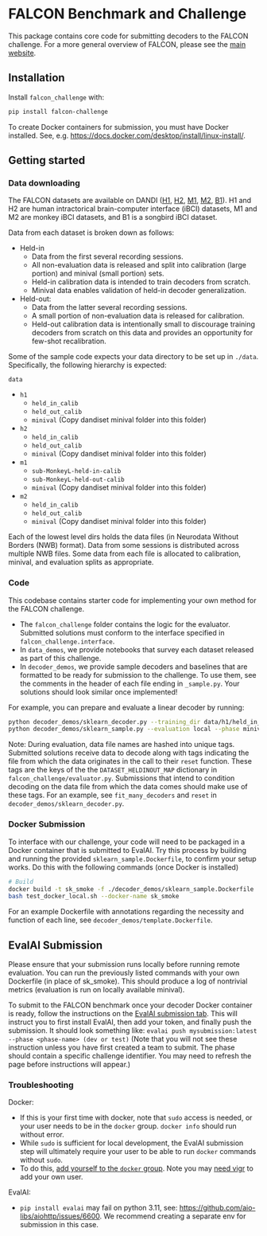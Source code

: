 # FALCON Benchmark and Challenge

This package contains core code for submitting decoders to the FALCON challenge. For a more general overview of FALCON, please see the [main website](https://snel-repo.github.io/falcon/).

## Installation
Install `falcon_challenge` with:

```bash
pip install falcon-challenge
```

To create Docker containers for submission, you must have Docker installed.
See, e.g. https://docs.docker.com/desktop/install/linux-install/. 

## Getting started

### Data downloading
The FALCON datasets are available on DANDI ([H1](https://dandiarchive.org/dandiset/000954?search=falcon&pos=3), [H2](https://dandiarchive.org/dandiset/000950?search=falcon&pos=4), [M1](https://dandiarchive.org/dandiset/000941?search=falcon&pos=1), [M2](https://dandiarchive.org/dandiset/000953?search=falcon&pos=2), [B1](https://dandiarchive.org/dandiset/001046)). H1 and H2 are human intractorical brain-computer interface (iBCI) datasets, M1 and M2 are monkey iBCI datasets, and B1 is a songbird iBCI dataset.

Data from each dataset is broken down as follows:

- Held-in 
    - Data from the first several recording sessions. 
    - All non-evaluation data is released and split into calibration (large portion) and minival (small portion) sets. 
    - Held-in calibration data is intended to train decoders from scratch.
    - Minival data enables validation of held-in decoder generalization.
- Held-out: 
    - Data from the latter several recording sessions. 
    - A small portion of non-evaluation data is released for calibration. 
    - Held-out calibration data is intentionally small to discourage training decoders from scratch on this data and provides an opportunity for few-shot recalibration.

Some of the sample code expects your data directory to be set up in `./data`. Specifically, the following hierarchy is expected:

`data`
- `h1`
    - `held_in_calib`
    - `held_out_calib`
    - `minival` (Copy dandiset minival folder into this folder)
- `h2`
    - `held_in_calib`
    - `held_out_calib`
    - `minival` (Copy dandiset minival folder into this folder)
- `m1`
    - `sub-MonkeyL-held-in-calib`
    - `sub-MonkeyL-held-out-calib`
    - `minival` (Copy dandiset minival folder into this folder)
- `m2`
    - `held_in_calib`
    - `held_out_calib`
    - `minival` (Copy dandiset minival folder into this folder)
<!-- - `b1`
    - `held_in_calib`
    - `held_out_calib`
    - `minival` (Copy dandiset minival folder into this folder) -->

Each of the lowest level dirs holds the data files (in Neurodata Without Borders (NWB) format). Data from some sessions is distributed across multiple NWB files. Some data from each file is allocated to calibration, minival, and evaluation splits as appropriate. 

### Code
This codebase contains starter code for implementing your own method for the FALCON challenge. 
- The `falcon_challenge` folder contains the logic for the evaluator. Submitted solutions must conform to the interface specified in `falcon_challenge.interface`.
- In `data_demos`, we provide notebooks that survey each dataset released as part of this challenge.
- In `decoder_demos`, we provide sample decoders and baselines that are formatted to be ready for submission to the challenge. To use them, see the comments in the header of each file ending in `_sample.py`. Your solutions should look similar once implemented!

For example, you can prepare and evaluate a linear decoder by running:
```bash
python decoder_demos/sklearn_decoder.py --training_dir data/h1/held_in_calib/ --calibration_dir data/h1/held_out_calib/ --mode all --task h1
python decoder_demos/sklearn_sample.py --evaluation local --phase minival --split h1
```

Note: During evaluation, data file names are hashed into unique tags. Submitted solutions receive data to decode along with tags indicating the file from which the data originates in the call to their `reset` function. These tags are the keys of the the `DATASET_HELDINOUT_MAP` dictionary in `falcon_challenge/evaluator.py`. Submissions that intend to condition decoding on the data file from which the data comes should make use of these tags. For an example, see `fit_many_decoders` and `reset` in `decoder_demos/sklearn_decoder.py`.

### Docker Submission
To interface with our challenge, your code will need to be packaged in a Docker container that is submitted to EvalAI. Try this process by building and running the provided `sklearn_sample.Dockerfile`, to confirm your setup works. Do this with the following commands (once Docker is installed)
```bash
# Build
docker build -t sk_smoke -f ./decoder_demos/sklearn_sample.Dockerfile .
bash test_docker_local.sh --docker-name sk_smoke
```

For an example Dockerfile with annotations regarding the necessity and function of each line, see `decoder_demos/template.Dockerfile`.

## EvalAI Submission
Please ensure that your submission runs locally before running remote evaluation. You can run the previously listed commands with your own Dockerfile (in place of sk_smoke). This should produce a log of nontrivial metrics (evaluation is run on locally available minival).

To submit to the FALCON benchmark once your decoder Docker container is ready, follow the instructions on the [EvalAI submission tab](https://eval.ai/web/challenges/challenge-page/2264/submission). This will instruct you to first install EvalAI, then add your token, and finally push the submission. It should look something like:
`
evalai push mysubmission:latest --phase <phase-name> (dev or test)
`
(Note that you will not see these instruction unless you have first created a team to submit. The phase should contain a specific challenge identifier. You may need to refresh the page before instructions will appear.)


### Troubleshooting
Docker:
- If this is your first time with docker, note that `sudo` access is needed, or your user needs to be in the `docker` group. `docker info` should run without error.
- While `sudo` is sufficient for local development, the EvalAI submission step will ultimately require your user to be able to run `docker` commands without `sudo`.
- To do this, [add yourself to the `docker` group](https://docs.docker.com/engine/install/linux-postinstall/). Note you may [need vigr](https://askubuntu.com/questions/964040/usermod-says-account-doesnt-exist-but-adduser-says-it-does) to add your own user.

EvalAI:
- `pip install evalai` may fail on python 3.11, see: https://github.com/aio-libs/aiohttp/issues/6600. We recommend creating a separate env for submission in this case. 
